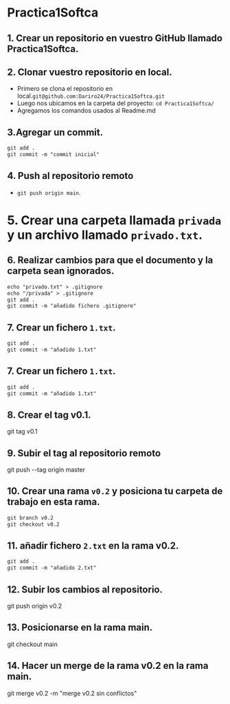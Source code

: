 # Practica1Softca
## 1. Crear un repositorio en vuestro GitHub llamado Practica1Softca.
## 2. Clonar vuestro repositorio en local.
* Primero se clona el repositorio en local.`git@github.com:Dariro24/Practica1Softca.git`
* Luego nos ubicamos en la carpeta del proyecto: `cd Practica1Softca/`
* Agregamos los comandos usados al Readme.md

## 3.Agregar un commit.
```markdown
git add .
git commit -m "commit inicial"
```
## 4. Push al repositorio remoto
* `git push origin main`.
# 5. Crear una carpeta llamada `privada` y un archivo llamado `privado.txt`.
## 6. Realizar cambios para que el documento y la carpeta sean ignorados.
```markdown
echo "privado.txt" > .gitignore
echo "/privada" > .gitignore
git add .
git commit -m "añadido fichero .gitignore"
```
## 7. Crear un fichero `1.txt`.
```markdown
git add .
git commit -m "añadido 1.txt"
```
## 7. Crear un fichero `1.txt`.
```markdown
git add .
git commit -m "añadido 1.txt"
```
## 8. Crear el tag v0.1.
git tag v0.1
## 9. Subir el tag al repositorio remoto
git push --tag origin master
## 10. Crear una rama `v0.2` y posiciona tu carpeta de trabajo en esta rama.
```markdown
git branch v0.2
git checkout v0.2
```
## 11. añadir fichero `2.txt` en la rama v0.2.
```markdown
git add .
git commit -m "añadido 2.txt"
```
## 12. Subir los cambios al repositorio.
git push origin v0.2
## 13. Posicionarse en la rama main.
git checkout main
## 14. Hacer un merge de la rama v0.2 en la rama main.
git merge v0.2 -m "merge v0.2 sin conflictos"